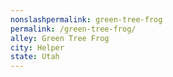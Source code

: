 ```yaml
---
﻿nonslashpermalink: green-tree-frog
permalink: /green-tree-frog/
alley: Green Tree Frog
city: Helper
state: Utah
---
```

